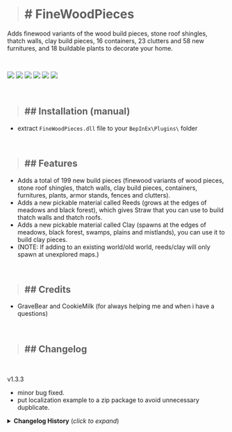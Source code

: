 ># <b># FineWoodPieces</b>

Adds finewood variants of the wood build pieces, stone roof shingles, thatch walls, clay build pieces, 16 containers, 23 clutters and 58 new furnitures, and 18 buildable plants to decorate your home.

<br/>

![](https://i.ibb.co/mbtT9Yj/ssn1.png)
![](https://i.ibb.co/Z1TZLt3/ssn2.png)
![](https://i.ibb.co/mSxffnT/ssn3.png)
![](https://i.ibb.co/zHC0mV3/ss5.png)
![](https://i.ibb.co/xJvV38M/ss6.png)
![](https://i.ibb.co/wBMcnSq/ss7.png)

<br/>

>## ## Installation (manual)

- extract `FineWoodPieces.dll` file to your `BepInEx\Plugins\` folder

<br/>

>## ## Features

- Adds a total of 199 new build pieces (finewood variants of wood pieces, stone roof shingles, thatch walls, clay build pieces, containers, furnitures, plants, armor stands, fences and clutters).
- Adds a new pickable material called Reeds (grows at the edges of meadows and black forest), which gives Straw that you can use to build thatch walls and thatch roofs.
- Adds a new pickable material called Clay (spawns at the edges of meadows, black forest, swamps, plains and mistlands), you can use it to build clay pieces.
- (NOTE: If adding to an existing world/old world, reeds/clay will only spawn at unexplored maps.)

<br/>

>## ## Credits
- GraveBear and CookieMilk (for always helping me and when i have a questions)

<br/>

>## ## Changelog

<br/>

v1.3.3
- minor bug fixed.
- put localization example to a zip package to avoid unnecessary dupblicate.

<details>
<summary><b>Changelog History</b> (<i>click to expand</i>)</summary>
<br/>

v1.3.2
- added a fence set (1 gate, 4 pillars, 4 fence tiles)
- added 2 new armor stand (clay and wood variant)
- added 11 more pieces.
- fixed sfx when destroying finewood pieces.
- fixed clay damage modifiers.

v1.3.0
- added 5 new buildable plants.
- added 2 new flower stand for the buildable plants.
- added a new bed and 8 lightsource (candle and lanterns)
- added 36 new clay build pieces and a new pickable clay material.
- adjusted some recipes to accomodate the new clay material.
- fixed Repair position

v1.2.6
- fixed multiplayer version check issues

v1.2.5
- updated to the latest valheim build (217.22)

v1.2.4
- changed shelves colliders so you can put things inside them.
- added 2 new bed and 5 more buildable plants.

v1.2.2
- added 8 new buildable plants and 5 more furnitures to decorate your home.
- added german and spanish translations (thanks to @BLUBBSON and @Azathoth).

v1.2.0
- added new 53 build pieces (chairs, tables, beds, shelves, drawers, cabinets, stepladders, armorstand and crib)

v1.1.2
- removed item manager and piece manager.
- removed serversync and config watcher for now.. coz theres no config to sync.. will add them back when its needed.
- fixed basket, deco wall, stone lightpost shader issues.
- fixed thatch wall, quarter wall and half wall recipes.

v1.1.1
- updated to the latest valheim build (217.14) hilders request.
- added 3 build pieces (thatch walls).
- added a new pickable plant called reeds (grows at the edges of meadows and black forest), which gives straw that you can use to build thatch roofs and thatch walls.

v1.0.9
- updated to the latest valheim build (216.9)

v1.0.8
- fixed icons and changed some textures.

v1.0.7
- fixed some minor shader issues

v1.0.6
- fixed finewood chair and finewood stools height so you can sit properly.
- fixed stone light post comfort buff range

v1.0.5
- added snappoints to finewood ledge
- added 15 new build pieces
- added repair function to the bronze hammer

v1.0.1
- added custom hammer for finewoodpieces called bronze hammer that you can craft at the forge.

v1.0.0
- first release

</details>